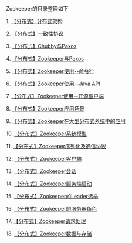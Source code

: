 Zookeeper的目录整理如下

1\. [【分布式】分布式架构](http://www.cnblogs.com/leesf456/p/5992377.html)

2\. [【分布式】一致性协议](http://www.cnblogs.com/leesf456/p/6001278.html)

3\. [【分布式】Chubby与Paxos](http://www.cnblogs.com/leesf456/p/6005806.html)

4\. [【分布式】Zookeeper与Paxos](http://www.cnblogs.com/leesf456/p/6012777.html)

5\. [【分布式】Zookeeper使用--命令行](http://www.cnblogs.com/leesf456/p/6022357.html)

6\. [【分布式】Zookeeper使用--Java
API](http://www.cnblogs.com/leesf456/p/6028416.html)

7\. [【分布式】Zookeeper使用--开源客户端](http://www.cnblogs.com/leesf456/p/6032716.html)

8\. [【分布式】Zookeeper应用场景](http://www.cnblogs.com/leesf456/p/6036548.html)

9\.
[【分布式】Zookeeper在大型分布式系统中的应用](http://www.cnblogs.com/leesf456/p/6063694.html)

10\. [【分布式】Zookeeper系统模型](http://www.cnblogs.com/leesf456/p/6072597.html)

11\. [【分布式】Zookeeper序列化及通信协议](http://www.cnblogs.com/leesf456/p/6091208.html)

12\. [【分布式】Zookeeper客户端](http://www.cnblogs.com/leesf456/p/6098255.html)

13\. [【分布式】Zookeeper会话](http://www.cnblogs.com/leesf456/p/6103870.html)

14\. [【分布式】Zookeeper服务端启动](http://www.cnblogs.com/leesf456/p/6105276.html)

15\. [【分布式】Zookeeper的Leader选举](http://www.cnblogs.com/leesf456/p/6107600.html)

16\. [【分布式】Zookeeper的服务器角色](http://www.cnblogs.com/leesf456/p/6139266.html)

17\. [【分布式】Zookeeper请求处理](http://www.cnblogs.com/leesf456/p/6140503.html)

18\. [【分布式】Zookeeper数据与存储](http://www.cnblogs.com/leesf456/p/6179118.html)

